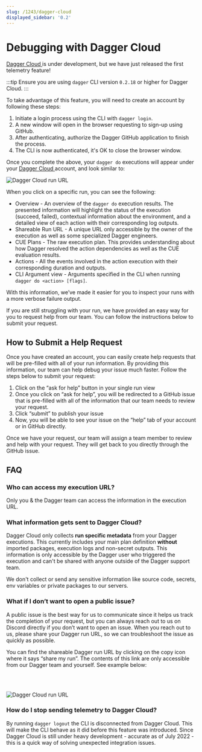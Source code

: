 ```yaml
---
slug: /1243/dagger-cloud
displayed_sidebar: '0.2'
---
```


# Debugging with Dagger Cloud

<p><a href="https://dagger.cloud/" target="_blank" rel="external"> Dagger Cloud </a> is under development, but we have just released the first telemetry feature!</p>

:::tip
Ensure you are using `dagger` CLI version `0.2.18` or higher for Dagger Cloud.
:::

To take advantage of this feature, you will need to create an account by following these steps:

1. Initiate a login process using the CLI with `dagger login`.
2. A new window will open in the browser requesting to sign-up using GitHub.
3. After authenticating, authorize the Dagger GitHub application to finish the process.
4. The CLI is now authenticated, it's OK to close the browser window.

Once you complete the above, your `dagger do` executions will appear under your <a href="https://dagger.cloud/" target="_blank" rel="external"> Dagger Cloud </a> account, and look similar to:

![Dagger Cloud run URL](/img/dagger-cloud/runs.png)

When you click on a specific run, you can see the following:

- Overview - An overview of the `dagger do` execution results. The presented information will highlight the status of the execution (succeed, failed), contextual information about the environment, and a detailed view of each action with their corresponding log outputs.
- Shareable Run URL - A unique URL only accessible by the owner of the execution as well as some specialized Dagger engineers.
- CUE Plans - The raw execution plan. This provides understanding about how Dagger resolved the action dependencies as well as the CUE evaluation results.
- Actions - All the events involved in the action execution with their corresponding duration and outputs.
- CLI Argument view - Arguments specified in the CLI when running `dagger do <action> [flags]`.

With this information, we’ve made it easier for you to inspect your runs with a more verbose failure output.

If you are still struggling with your run, we have provided an easy way for you to request help from our team. You can follow the instructions below to submit your request.

## How to Submit a Help Request

Once you have created an account, you can easily create help requests that will be pre-filled with all of your run information. By providing this information, our team can help debug your issue much faster. Follow the steps below to submit your request:

1. Click on the “ask for help” button in your single run view
2. Once you click on “ask for help”, you will be redirected to a GitHub issue that is pre-filled with all of the information that our team needs to review your request.
3. Click “submit” to publish your issue
4. Now, you will be able to see your issue on the “help” tab of your account or in GitHub directly.

Once we have your request, our team will assign a team member to review and help with your request. They will get back to you directly through the GitHub issue.

## FAQ

### Who can access my execution URL?

Only you & the Dagger team can access the information in the execution URL.

### What information gets sent to Dagger Cloud?

Dagger Cloud only collects **run specific metadata** from your Dagger executions. This currently includes your main plan definition **without** imported packages, execution logs and
non-secret outputs. This information is only accessible by the Dagger user who triggered the execution and can't be shared with anyone outside of the Dagger support team.

We don't collect or send any sensitive information like source code, secrets, env variables or private packages to our servers.

### What if I don’t want to open a public issue?

A public issue is the best way for us to communicate since it helps us track the completion of your request, but you can always reach out to us on Discord directly if you don’t want to open an issue. When you reach out to us, please share your Dagger run URL, so we can troubleshoot the issue as quickly as possible.

You can find the shareable Dagger run URL by clicking on the copy icon where it says “share my run”. The contents of this link are only accessible from our Dagger team and yourself. See example below:

<br></br>

![Dagger Cloud run URL](/img/dagger-cloud/share-url.png)

### How do I stop sending telemetry to Dagger Cloud?

By running `dagger logout` the CLI is disconnected from Dagger Cloud.
This will make the CLI behave as it did before this feature was introduced.
Since Dagger Cloud is still under heavy development - accurate as of July 2022 - this is a quick way of solving unexpected integration issues.
